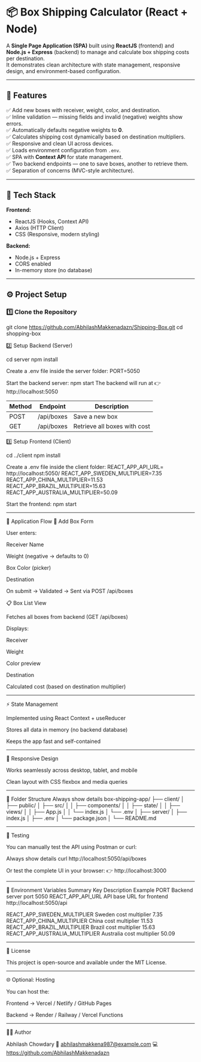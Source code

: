 # 📦 Box Shipping Calculator (React + Node)

A **Single Page Application (SPA)** built using **ReactJS** (frontend) and **Node.js + Express** (backend) to manage and calculate box shipping costs per destination.  
It demonstrates clean architecture with state management, responsive design, and environment-based configuration.

---

## 🚀 Features

✅ Add new boxes with receiver, weight, color, and destination.  
✅ Inline validation — missing fields and invalid (negative) weights show errors.  
✅ Automatically defaults negative weights to **0**.  
✅ Calculates shipping cost dynamically based on destination multipliers.  
✅ Responsive and clean UI across devices.  
✅ Loads environment configuration from `.env`.  
✅ SPA with **Context API** for state management.  
✅ Two backend endpoints — one to save boxes, another to retrieve them.  
✅ Separation of concerns (MVC-style architecture).

---

## 🧩 Tech Stack

**Frontend:**

- ReactJS (Hooks, Context API)
- Axios (HTTP Client)
- CSS (Responsive, modern styling)

**Backend:**

- Node.js + Express
- CORS enabled
- In-memory store (no database)

---


## ⚙️ Project Setup

### 1️⃣ Clone the Repository

git clone https://github.com/AbhilashMakkenadazn/Shipping-Box.git
cd shopping-box

2️⃣ Setup Backend (Server)

cd server
npm install

Create a .env file inside the server folder:
PORT=5050

Start the backend server:
npm start
The backend will run at 👉 http://localhost:5050

| Method | Endpoint   | Description                  |
| ------ | ---------- | ---------------------------- |
| POST   | /api/boxes | Save a new box               |
| GET    | /api/boxes | Retrieve all boxes with cost |


3️⃣ Setup Frontend (Client)

cd ../client
npm install

Create a .env file inside the client folder:
REACT_APP_API_URL= http://localhost:5050/
REACT_APP_SWEDEN_MULTIPLIER=7.35
REACT_APP_CHINA_MULTIPLIER=11.53
REACT_APP_BRAZIL_MULTIPLIER=15.63
REACT_APP_AUSTRALIA_MULTIPLIER=50.09

Start the frontend:
npm start

-----


🧠 Application Flow
📝 Add Box Form

User enters:

Receiver Name

Weight (negative → defaults to 0)

Box Color (picker)

Destination

On submit → Validated → Sent via POST /api/boxes

📋 Box List View

Fetches all boxes from backend (GET /api/boxes)

Displays:

Receiver

Weight

Color preview

Destination

Calculated cost (based on destination multiplier)

-----

⚡ State Management

Implemented using React Context + useReducer

Stores all data in memory (no backend database)

Keeps the app fast and self-contained

-----

📱 Responsive Design

Works seamlessly across desktop, tablet, and mobile

Clean layout with CSS flexbox and media queries

------


🧱 Folder Structure
Always show details
box-shipping-app/
├── client/
│   ├── public/
│   ├── src/
│   │   ├── components/
│   │   ├── state/
│   │   ├── views/
│   │   ├── App.js
│   │   └── index.js
│   └── .env
│
├── server/
│   ├── index.js
│   ├── .env
│   └── package.json
│
└── README.md

-------

🧪 Testing

You can manually test the API using Postman or curl:

Always show details
curl http://localhost:5050/api/boxes


Or test the complete UI in your browser:
👉 http://localhost:3000

-------


🧰 Environment Variables Summary
Key	Description	Example
PORT	Backend server port	5050
REACT_APP_API_URL	API base URL for frontend	http://localhost:5050/api

REACT_APP_SWEDEN_MULTIPLIER	Sweden cost multiplier	7.35
REACT_APP_CHINA_MULTIPLIER	China cost multiplier	11.53
REACT_APP_BRAZIL_MULTIPLIER	Brazil cost multiplier	15.63
REACT_APP_AUSTRALIA_MULTIPLIER	Australia cost multiplier	50.09

------

🧾 License

This project is open-source and available under the MIT License.


---------

🌐 Optional: Hosting

You can host the:

Frontend → Vercel / Netlify / GitHub Pages

Backend → Render / Railway / Vercel Functions

-------

👨‍💻 Author

Abhilash Chowdary
📧 abhilashmakkena987@example.com
💻 https://github.com/AbhilashMakkenadazn



